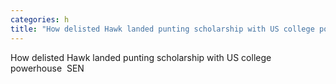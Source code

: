 ```yaml
---
categories: h
title: "How delisted Hawk landed punting scholarship with US college powerhouse  SEN"
---
```

How delisted Hawk landed punting scholarship with US college powerhouse&nbsp;&nbsp;SEN
